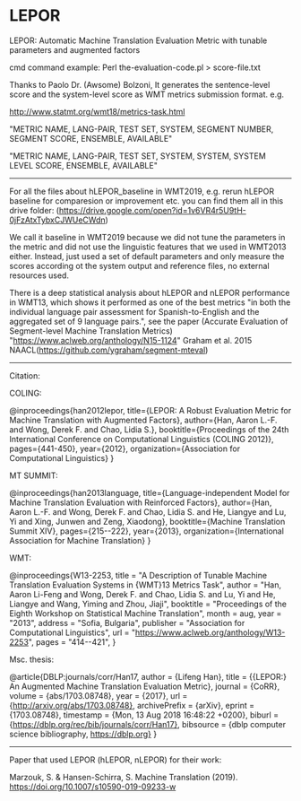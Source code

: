 # LEPOR
LEPOR: Automatic Machine Translation Evaluation Metric with tunable parameters and augmented factors

cmd command example:
Perl the-evaluation-code.pl > score-file.txt

Thanks to Paolo Dr. (Awsome) Bolzoni, It generates the sentence-level score and the system-level score as WMT metrics submission format. e.g. 

http://www.statmt.org/wmt18/metrics-task.html 

"METRIC NAME, LANG-PAIR, TEST SET, SYSTEM, SEGMENT NUMBER, SEGMENT SCORE, ENSEMBLE, AVAILABLE"

"METRIC NAME, LANG-PAIR, TEST SET, SYSTEM, SYSTEM, SYSTEM LEVEL SCORE, ENSEMBLE, AVAILABLE"

-------------
For all the files about hLEPOR_baseline in WMT2019, e.g. rerun hLEPOR baseline for comparesion or improvement etc. you can find them all in this drive folder: (https://drive.google.com/open?id=1v6VR4r5U9tH-0jFzAtxTybxCJWUeCWdn)

We call it baseline in WMT2019 because we did not tune the parameters in the metric and did not use the linguistic features that we used in WMT2013 either. Instead, just used a set of default parameters and only measure the scores according ot the system output and reference files, no external resources used.

There is a deep statistical analysis about hLEPOR and nLEPOR performance in WMT13, which shows it performed as one of the best metrics "in both the individual language pair assessment for Spanish-to-English and the aggregated set of 9 language pairs.", see the paper (Accurate Evaluation of Segment-level Machine Translation Metrics) "https://www.aclweb.org/anthology/N15-1124" Graham et al. 2015 NAACL(https://github.com/ygraham/segment-mteval)


-------------
Citation:

COLING:

@inproceedings{han2012lepor,
  title={LEPOR: A Robust Evaluation Metric for Machine Translation with Augmented Factors},
  author={Han, Aaron L.-F. and Wong, Derek F. and Chao, Lidia S.},
  booktitle={Proceedings of the 24th International Conference on Computational Linguistics (COLING 2012)},
  pages={441-450},
  year={2012},
  organization={Association for Computational Linguistics}
}

MT SUMMIT:

@inproceedings{han2013language,
  title={Language-independent Model for Machine Translation Evaluation with Reinforced Factors},
  author={Han, Aaron L.-F. and Wong, Derek F. and Chao, Lidia S. and He, Liangye and Lu, Yi and Xing, Junwen and Zeng, Xiaodong},
  booktitle={Machine Translation Summit XIV},
  pages={215--222},
  year={2013},
  organization={International Association for Machine Translation}
}

WMT:

@inproceedings{W13-2253,
    title = "A Description of Tunable Machine Translation Evaluation Systems in {WMT}13 Metrics Task",
    author = "Han, Aaron Li-Feng  and
      Wong, Derek F.  and
      Chao, Lidia S.  and
      Lu, Yi  and
      He, Liangye  and
      Wang, Yiming  and
      Zhou, Jiaji",
    booktitle = "Proceedings of the Eighth Workshop on Statistical Machine Translation",
    month = aug,
    year = "2013",
    address = "Sofia, Bulgaria",
    publisher = "Association for Computational Linguistics",
    url = "https://www.aclweb.org/anthology/W13-2253",
    pages = "414--421",
}

Msc. thesis:

@article{DBLP:journals/corr/Han17,
  author    = {Lifeng Han},
  title     = {{LEPOR:} An Augmented Machine Translation Evaluation Metric},
  journal   = {CoRR},
  volume    = {abs/1703.08748},
  year      = {2017},
  url       = {http://arxiv.org/abs/1703.08748},
  archivePrefix = {arXiv},
  eprint    = {1703.08748},
  timestamp = {Mon, 13 Aug 2018 16:48:22 +0200},
  biburl    = {https://dblp.org/rec/bib/journals/corr/Han17},
  bibsource = {dblp computer science bibliography, https://dblp.org}
}

-------------

Paper that used LEPOR (hLEPOR, nLEPOR) for their work:

Marzouk, S. & Hansen-Schirra, S. Machine Translation (2019). https://doi.org/10.1007/s10590-019-09233-w







